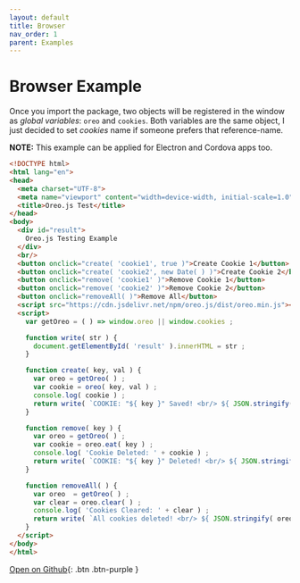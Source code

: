 ```yaml
---
layout: default
title: Browser
nav_order: 1
parent: Examples
---
```


# Browser Example
Once you import the package, two objects will be registered in the window as *global variables*: `oreo` and `cookies`. Both variables are the same object, I just decided to set *cookies* name if someone prefers that reference-name.

**NOTE:** This example can be applied for Electron and Cordova apps too.

```html
<!DOCTYPE html>
<html lang="en">
<head>
  <meta charset="UTF-8">
  <meta name="viewport" content="width=device-width, initial-scale=1.0">
  <title>Oreo.js Test</title>
</head>
<body>
  <div id="result">
    Oreo.js Testing Example
  </div>
  <br/>
  <button onclick="create( 'cookie1', true )">Create Cookie 1</button>
  <button onclick="create( 'cookie2', new Date( ) )">Create Cookie 2</button>
  <button onclick="remove( 'cookie1' )">Remove Cookie 1</button>
  <button onclick="remove( 'cookie2' )">Remove Cookie 2</button>
  <button onclick="removeAll( )">Remove All</button>
  <script src="https://cdn.jsdelivr.net/npm/oreo.js/dist/oreo.min.js"></script>
  <script>
    var getOreo = ( ) => window.oreo || window.cookies ;

    function write( str ) {
      document.getElementById( 'result' ).innerHTML = str ;
    }

    function create( key, val ) {
      var oreo = getOreo( ) ;
      var cookie = oreo( key, val ) ;
      console.log( cookie ) ;
      return write( `COOKIE: "${ key }" Saved! <br/> ${ JSON.stringify( oreo.list, null, 2 ) }` ) ;
    } 

    function remove( key ) {
      var oreo = getOreo( ) ;
      var cookie = oreo.eat( key ) ;
      console.log( 'Cookie Deleted: ' + cookie ) ;
      return write( `COOKIE: "${ key }" Deleted! <br/> ${ JSON.stringify( oreo.list, null, 2 ) }` ) ;
    } 

    function removeAll( ) {
      var oreo  = getOreo( ) ;
      var clear = oreo.clear( ) ;
      console.log( 'Cookies Cleared: ' + clear ) ;
      return write( `All cookies deleted! <br/> ${ JSON.stringify( oreo.list, null, 2 ) }` ) ;
    } 
  </script>
</body>
</html>
```

[Open on Github](https://github.com/PudreteDiablo/oreo.js/tree/master/examples/browser){: .btn .btn-purple }